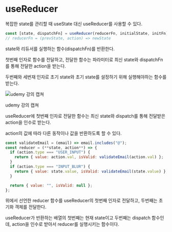 # useReducer

복잡한 state를 관리할 때 useState 대신 useReducer를 사용할 수 있다.

```jsx
const [state, dispatchFn] = useReducer(reducerFn, initialState, initFn);
// reducerFn = (prevState, action) => newState
```

state와 리듀서를 실행하는 함수(dispatchFn)를 반환한다.

첫번째 인자로 함수를 전달하고, 전달한 함수는 파라미터로 최신 state와 dispatchFn를 통해 전달한 action을 받는다.

두번째와 세번재 인자로 초기 state와 초기 state를 설정하기 위해 실행해야하는 함수를 받는다.

![udemy 강의 캡쳐](https://s3.us-west-2.amazonaws.com/secure.notion-static.com/ace14f1f-9334-4499-8314-2fa36eb9db8d/Untitled.png?X-Amz-Algorithm=AWS4-HMAC-SHA256&X-Amz-Content-Sha256=UNSIGNED-PAYLOAD&X-Amz-Credential=AKIAT73L2G45EIPT3X45%2F20230321%2Fus-west-2%2Fs3%2Faws4_request&X-Amz-Date=20230321T115637Z&X-Amz-Expires=86400&X-Amz-Signature=5297fab5209bd0f267b8b7f76429e32c95bc14cabe5c5eab01ac37154ef27999&X-Amz-SignedHeaders=host&response-content-disposition=filename%3D%22Untitled.png%22&x-id=GetObject)

udemy 강의 캡쳐

useReducer에 첫번째 인자로 전달한 함수는 최신 state와 dispatch를 통해 전달받은 action을 인수로 받는다.

action의 값에 따라 다른 동작이나 값을 반환하도록 할 수 있다.

```jsx
const validateEmail = (email) => email.includes("@");
const reducer = (**state, action**) => {
  if (action.type === "USER_INPUT") {
    return { value: action.val, isValid: validateEmail(action.val) };
  }
  if (action.type === "INPUT_BLUR") {
    return { value: state.value, isValid: validateEmail(state.value) };
  }

  return { value: "", isValid: null };
};
```

위에서 선언한 reducer 함수를 useReducer의 첫번째 인자로 전달하고, 두번째는 초기화 객체를 전달한다.

useReducer가 반환하는 배열의 첫번째는 현재 state이고 두번째는 dispatch 함수인데, action을 인수로 받아서 reducer를 실행시키는 함수이다.
